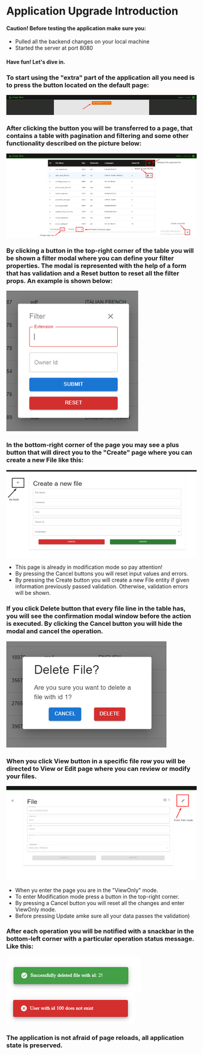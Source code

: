 # Application Upgrade Introduction

#### Caution! Before testing the application make sure you:
- Pulled all the backend changes on your local machine
- Started the server at port 8080

#### Have fun! Let's dive in.

### To start using the "extra" part of the application all you need is to press the button located on the default page:

![picture](assets/screenshots/Screenshot_1.png)

### After clicking the button you will be transferred to a page, that contains a table with pagination and filtering and some other functionality described on the picture below:

![picture](assets/screenshots/Screenshot_2.png)

### By clicking a button in the top-right corner of the table you will be shown a filter modal where you can define your filter properties. The modal is represented with the help of a form that has validation and a Reset button to reset all the filter props. An example is shown below:
![picture](assets/screenshots/filter_modal.png)

### In the bottom-right corner of the page you may see a plus button that will direct you to the "Create" page where you can create a new File like this:

![picture](assets/screenshots/create_page.png)

- This page is already in modification mode so pay attention!
- By pressing the Cancel buttons you will reset input values and errors.
- By pressing the Create button you will create a new File entity if given information previously passed validation. Otherwise, validation errors will be shown.

### If you click Delete button that every file line in the table has, you will see the confirmation modal window before the action is executed. By clicking the Cancel button you will hide the modal and cancel the operation.

![picture](assets/screenshots/delete_modal.png)

### When you click View button in a specific file row you will be directed to View or Edit page where you can review or modify your files.

![picture](assets/screenshots/edit_view_page.png)

- When yu enter the page you are in the "ViewOnly" mode.
- To enter Modification mode press a button in the top-right corner.
- By pressing a Cancel button you will reset all the changes and enter ViewOnly mode.
- Before pressing Update amke sure all your data passes the validation)

### After each operation you will be notified with a snackbar in the bottom-left corner with a particular operation status message. Like this:

![picture](assets/screenshots/snack_success.png)
![picture](assets/screenshots/snack_error.png)

### The application is not afraid of page reloads, all application state is preserved.

